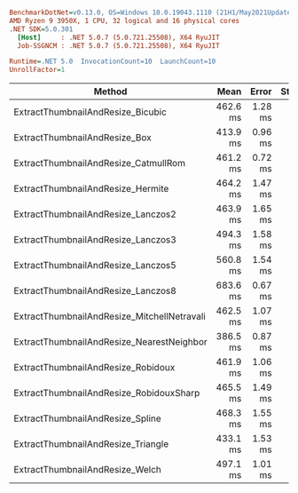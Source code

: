 ``` ini

BenchmarkDotNet=v0.13.0, OS=Windows 10.0.19043.1110 (21H1/May2021Update)
AMD Ryzen 9 3950X, 1 CPU, 32 logical and 16 physical cores
.NET SDK=5.0.301
  [Host]     : .NET 5.0.7 (5.0.721.25508), X64 RyuJIT
  Job-SSGNCM : .NET 5.0.7 (5.0.721.25508), X64 RyuJIT

Runtime=.NET 5.0  InvocationCount=10  LaunchCount=10  
UnrollFactor=1  

```
|                                      Method |     Mean |   Error |  StdDev |   Median | Ratio | RatioSD |
|-------------------------------------------- |---------:|--------:|--------:|---------:|------:|--------:|
|           ExtractThumbnailAndResize_Bicubic | 462.6 ms | 1.28 ms | 4.62 ms | 461.6 ms |  1.00 |    0.00 |
|               ExtractThumbnailAndResize_Box | 413.9 ms | 0.96 ms | 3.43 ms | 412.9 ms |  0.89 |    0.01 |
|        ExtractThumbnailAndResize_CatmullRom | 461.2 ms | 0.72 ms | 2.63 ms | 461.6 ms |  1.00 |    0.01 |
|           ExtractThumbnailAndResize_Hermite | 464.2 ms | 1.47 ms | 5.35 ms | 462.3 ms |  1.00 |    0.02 |
|          ExtractThumbnailAndResize_Lanczos2 | 463.9 ms | 1.65 ms | 5.97 ms | 462.8 ms |  1.00 |    0.02 |
|          ExtractThumbnailAndResize_Lanczos3 | 494.3 ms | 1.58 ms | 5.67 ms | 493.0 ms |  1.07 |    0.02 |
|          ExtractThumbnailAndResize_Lanczos5 | 560.8 ms | 1.54 ms | 5.61 ms | 559.6 ms |  1.21 |    0.02 |
|          ExtractThumbnailAndResize_Lanczos8 | 683.6 ms | 0.67 ms | 2.45 ms | 683.5 ms |  1.48 |    0.02 |
| ExtractThumbnailAndResize_MitchellNetravali | 462.5 ms | 1.07 ms | 3.89 ms | 461.9 ms |  1.00 |    0.02 |
|   ExtractThumbnailAndResize_NearestNeighbor | 386.5 ms | 0.87 ms | 3.16 ms | 385.7 ms |  0.84 |    0.01 |
|          ExtractThumbnailAndResize_Robidoux | 461.9 ms | 1.06 ms | 3.84 ms | 460.9 ms |  1.00 |    0.02 |
|     ExtractThumbnailAndResize_RobidouxSharp | 465.5 ms | 1.49 ms | 5.41 ms | 464.9 ms |  1.01 |    0.02 |
|            ExtractThumbnailAndResize_Spline | 468.3 ms | 1.55 ms | 5.61 ms | 466.9 ms |  1.01 |    0.01 |
|          ExtractThumbnailAndResize_Triangle | 433.1 ms | 1.53 ms | 5.54 ms | 431.9 ms |  0.94 |    0.01 |
|             ExtractThumbnailAndResize_Welch | 497.1 ms | 1.01 ms | 3.64 ms | 497.3 ms |  1.07 |    0.02 |
